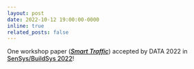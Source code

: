 ```yaml
---
layout: post
date: 2022-10-12 19:00:00-0000
inline: true
related_posts: false
---
```


One workshop paper (<a href="https://dl.acm.org/doi/abs/10.1145/3560905.3567772" style="font-weight: 500; color: black;"><em>Smart Traffic</em></a>) accepted by DATA 2022 in <a href="https://data-workshop.github.io/DATA2022/" style="font-weight: 500;">SenSys/BuildSys 2022</a>!